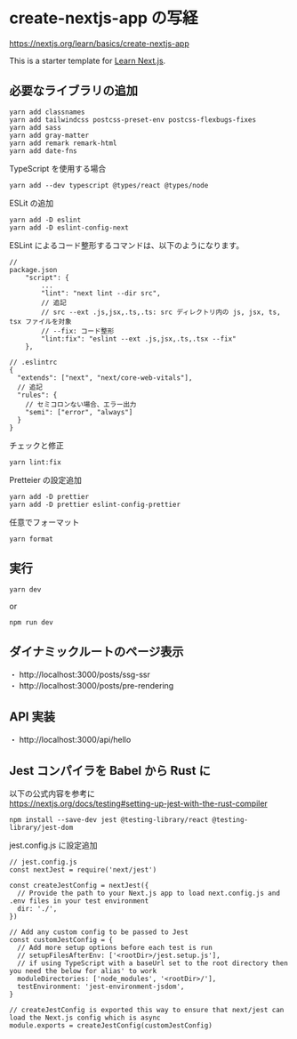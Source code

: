 # create-nextjs-app の写経

https://nextjs.org/learn/basics/create-nextjs-app

This is a starter template for [Learn Next.js](https://nextjs.org/learn).

## 必要なライブラリの追加

```
yarn add classnames
yarn add tailwindcss postcss-preset-env postcss-flexbugs-fixes
yarn add sass
yarn add gray-matter
yarn add remark remark-html
yarn add date-fns
```

TypeScript を使用する場合

```
yarn add --dev typescript @types/react @types/node
```

ESLit の追加

```
yarn add -D eslint
yarn add -D eslint-config-next
```

ESLint によるコード整形するコマンドは、以下のようになります。

```
//
package.json
    "script": {
        ...
        "lint": "next lint --dir src",
        // 追記
        // src --ext .js,jsx,.ts,.ts: src ディレクトリ内の js, jsx, ts, tsx ファイルを対象
        // --fix: コード整形
        "lint:fix": "eslint --ext .js,jsx,.ts,.tsx --fix"
    },
```

```
// .eslintrc
{
  "extends": ["next", "next/core-web-vitals"],
  // 追記
  "rules": {
    // セミコロンない場合、エラー出力
    "semi": ["error", "always"]
  }
}
```

チェックと修正

```
yarn lint:fix
```

Pretteier の設定追加

```
yarn add -D prettier
yarn add -D prettier eslint-config-prettier
```

任意でフォーマット

```
yarn format
```

## 実行

```
yarn dev
```

or

```
npm run dev
```

## ダイナミックルートのページ表示

・ http://localhost:3000/posts/ssg-ssr  
・ http://localhost:3000/posts/pre-rendering

## API 実装

・ http://localhost:3000/api/hello

## Jest コンパイラを Babel から Rust に

以下の公式内容を参考に  
https://nextjs.org/docs/testing#setting-up-jest-with-the-rust-compiler

```
npm install --save-dev jest @testing-library/react @testing-library/jest-dom
```

jest.config.js に設定追加

```
// jest.config.js
const nextJest = require('next/jest')

const createJestConfig = nextJest({
  // Provide the path to your Next.js app to load next.config.js and .env files in your test environment
  dir: './',
})

// Add any custom config to be passed to Jest
const customJestConfig = {
  // Add more setup options before each test is run
  // setupFilesAfterEnv: ['<rootDir>/jest.setup.js'],
  // if using TypeScript with a baseUrl set to the root directory then you need the below for alias' to work
  moduleDirectories: ['node_modules', '<rootDir>/'],
  testEnvironment: 'jest-environment-jsdom',
}

// createJestConfig is exported this way to ensure that next/jest can load the Next.js config which is async
module.exports = createJestConfig(customJestConfig)
```
